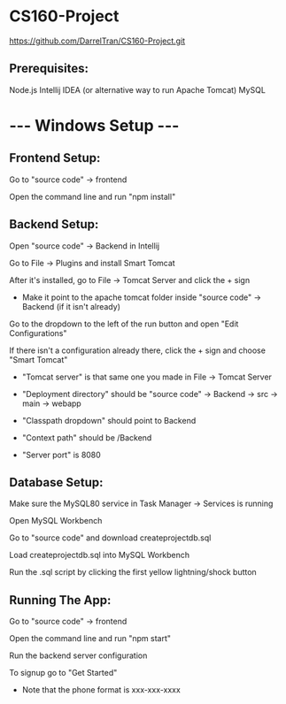 # CS160-Project
https://github.com/DarrelTran/CS160-Project.git


## Prerequisites: 
  Node.js
  Intellij IDEA (or alternative way to run Apache Tomcat)
  MySQL


# --- Windows Setup ---

## Frontend Setup:

  Go to "source code" -> frontend
  
  Open the command line and run "npm install"


## Backend Setup:
  Open "source code" -> Backend in Intellij
  
  Go to File -> Plugins and install Smart Tomcat
  
  After it's installed, go to File -> Tomcat Server and click the + sign
  
  - Make it point to the apache tomcat folder inside "source code" -> Backend (if it isn't already)
    
  Go to the dropdown to the left of the run button and open "Edit Configurations"
  
  If there isn't a configuration already there, click the + sign and choose "Smart Tomcat"
  
  - "Tomcat server" is that same one you made in File -> Tomcat Server
    
  - "Deployment directory" should be "source code" -> Backend -> src -> main -> webapp
    
  - "Classpath dropdown" should point to Backend
    
  - "Context path" should be /Backend
    
  - "Server port" is 8080


## Database Setup:

  Make sure the MySQL80 service in Task Manager -> Services is running
  
  Open MySQL Workbench
  
  Go to "source code" and download createprojectdb.sql
  
  Load createprojectdb.sql into MySQL Workbench
  
  Run the .sql script by clicking the first yellow lightning/shock button

## Running The App:

  Go to "source code" -> frontend
  
  Open the command line and run "npm start"
  
  Run the backend server configuration
  
  To signup go to "Get Started"
  
  - Note that the phone format is xxx-xxx-xxxx
